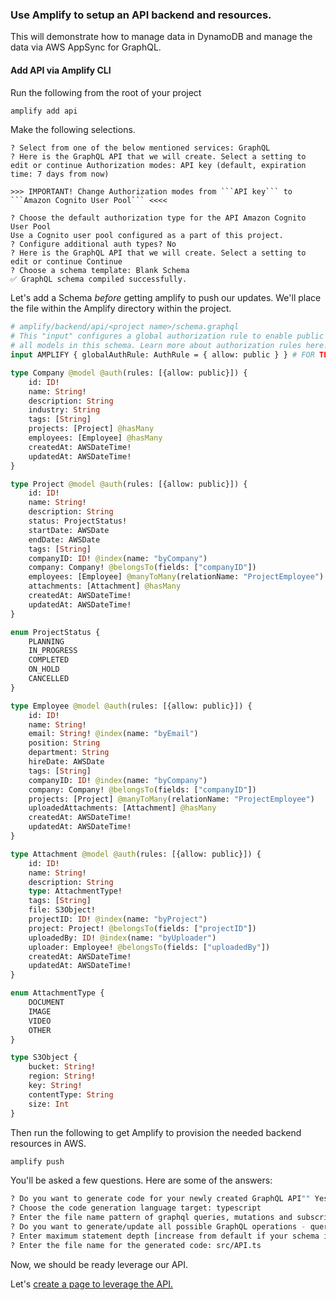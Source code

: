 ### Use Amplify to setup an API backend and resources.

This will demonstrate how to manage data in DynamoDB and manage the data via AWS AppSync for GraphQL.

#### Add API via Amplify CLI

Run the following from the root of your project

```bash
amplify add api
```

Make the following selections. 
```
? Select from one of the below mentioned services: GraphQL
? Here is the GraphQL API that we will create. Select a setting to edit or continue Authorization modes: API key (default, expiration time: 7 days from now)

>>> IMPORTANT! Change Authorization modes from ```API key``` to ```Amazon Cognito User Pool``` <<<<

? Choose the default authorization type for the API Amazon Cognito User Pool
Use a Cognito user pool configured as a part of this project.
? Configure additional auth types? No
? Here is the GraphQL API that we will create. Select a setting to edit or continue Continue
? Choose a schema template: Blank Schema
✅ GraphQL schema compiled successfully.
```

Let's add a Schema _before_ getting amplify to push our updates. We'll place the file within the Amplify directory within the project.  

```graphql
# amplify/backend/api/<project name>/schema.graphql
# This "input" configures a global authorization rule to enable public access to
# all models in this schema. Learn more about authorization rules here: https://docs.amplify.aws/cli/graphql/authorization-rules
input AMPLIFY { globalAuthRule: AuthRule = { allow: public } } # FOR TESTING ONLY!

type Company @model @auth(rules: [{allow: public}]) {
    id: ID!
    name: String!
    description: String
    industry: String
    tags: [String]
    projects: [Project] @hasMany
    employees: [Employee] @hasMany
    createdAt: AWSDateTime!
    updatedAt: AWSDateTime!
}

type Project @model @auth(rules: [{allow: public}]) {
    id: ID!
    name: String!
    description: String
    status: ProjectStatus!
    startDate: AWSDate
    endDate: AWSDate
    tags: [String]
    companyID: ID! @index(name: "byCompany")
    company: Company! @belongsTo(fields: ["companyID"])
    employees: [Employee] @manyToMany(relationName: "ProjectEmployee")
    attachments: [Attachment] @hasMany
    createdAt: AWSDateTime!
    updatedAt: AWSDateTime!
}

enum ProjectStatus {
    PLANNING
    IN_PROGRESS
    COMPLETED
    ON_HOLD
    CANCELLED
}

type Employee @model @auth(rules: [{allow: public}]) {
    id: ID!
    name: String!
    email: String! @index(name: "byEmail")
    position: String
    department: String
    hireDate: AWSDate
    tags: [String]
    companyID: ID! @index(name: "byCompany")
    company: Company! @belongsTo(fields: ["companyID"])
    projects: [Project] @manyToMany(relationName: "ProjectEmployee")
    uploadedAttachments: [Attachment] @hasMany
    createdAt: AWSDateTime!
    updatedAt: AWSDateTime!
}

type Attachment @model @auth(rules: [{allow: public}]) {
    id: ID!
    name: String!
    description: String
    type: AttachmentType!
    tags: [String]
    file: S3Object!
    projectID: ID! @index(name: "byProject")
    project: Project! @belongsTo(fields: ["projectID"])
    uploadedBy: ID! @index(name: "byUploader")
    uploader: Employee! @belongsTo(fields: ["uploadedBy"])
    createdAt: AWSDateTime!
    updatedAt: AWSDateTime!
}

enum AttachmentType {
    DOCUMENT
    IMAGE
    VIDEO
    OTHER
}

type S3Object {
    bucket: String!
    region: String!
    key: String!
    contentType: String
    size: Int
}

```


Then run the following to get Amplify to provision the needed backend resources in AWS. 
```bash
amplify push
```

You'll be asked a few questions. Here are some of the answers: 

```bash
? Do you want to generate code for your newly created GraphQL API"" Yes
? Choose the code generation language target: typescript
? Enter the file name pattern of graphql queries, mutations and subscriptions"" src/graphql/**/*.ts
? Do you want to generate/update all possible GraphQL operations - queries, mutations and subscriptions: Yes
? Enter maximum statement depth [increase from default if your schema is deeply nested]: 2
? Enter the file name for the generated code: src/API.ts
```

Now, we should be ready leverage our API. 


Let's [create a page to leverage the API.](../docs/07-add-company-crud.md)

